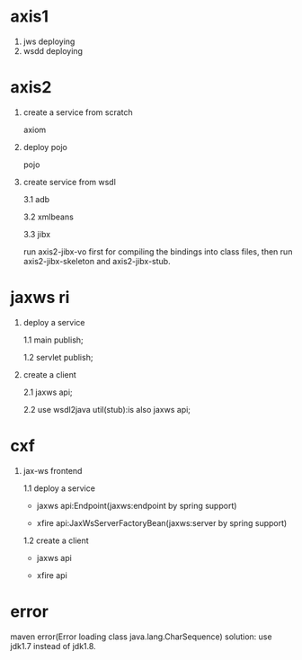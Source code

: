 axis1
=====
1. jws deploying
2. wsdd deploying

axis2
=====
1. create a service from scratch
    
    axiom
    
2. deploy pojo

    pojo
     
3. create service from wsdl

    3.1 adb
    
    3.2 xmlbeans
    
    3.3 jibx
    
    run axis2-jibx-vo first for compiling the bindings into class files, then run axis2-jibx-skeleton and axis2-jibx-stub.

jaxws ri
========
1. deploy a service

    1.1 main publish;

    1.2 servlet publish;
       
2. create a client

    2.1 jaxws api;
    
    2.2 use wsdl2java util(stub):is also jaxws api;
 
cxf
===
1. jax-ws frontend

    1.1 deploy a service
    
     - jaxws api:Endpoint(jaxws:endpoint by spring support)
     
     - xfire api:JaxWsServerFactoryBean(jaxws:server by spring support)
     
    1.2 create a client
        
     - jaxws api
     
     - xfire api
 
error
=====
maven error(Error loading class java.lang.CharSequence) solution: use jdk1.7 instead of jdk1.8.
